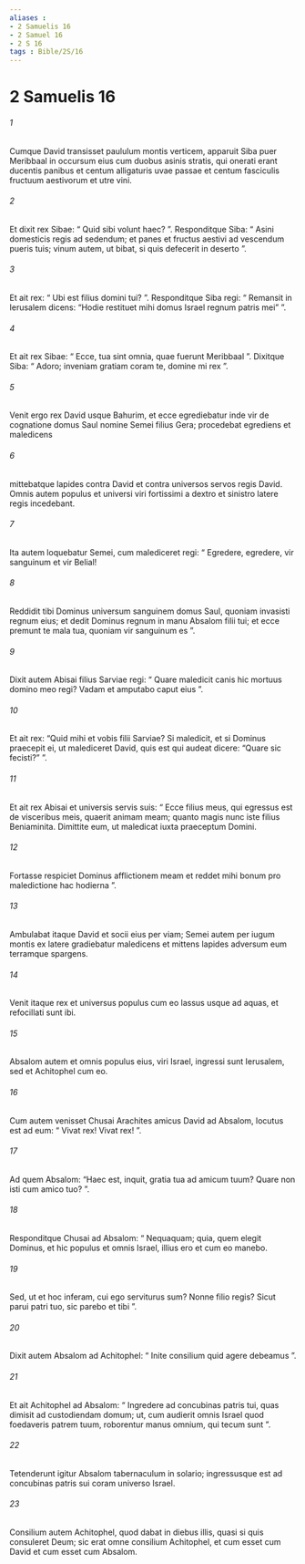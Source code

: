 ```yaml
---
aliases : 
- 2 Samuelis 16
- 2 Samuel 16
- 2 S 16
tags : Bible/2S/16
---
```


# 2 Samuelis 16

###### 1
Cumque David transisset paululum montis verticem, apparuit Siba puer Meribbaal in occursum eius cum duobus asinis stratis, qui onerati erant ducentis panibus et centum alligaturis uvae passae et centum fasciculis fructuum aestivorum et utre vini. 
###### 2
Et dixit rex Sibae: “ Quid sibi volunt haec? ”. Responditque Siba: “ Asini domesticis regis ad sedendum; et panes et fructus aestivi ad vescendum pueris tuis; vinum autem, ut bibat, si quis defecerit in deserto ”. 
###### 3
Et ait rex: “ Ubi est filius domini tui? ”. Responditque Siba regi: “ Remansit in Ierusalem dicens: “Hodie restituet mihi domus Israel regnum patris mei” ”. 
###### 4
Et ait rex Sibae: “ Ecce, tua sint omnia, quae fuerunt Meribbaal ”. Dixitque Siba: “ Adoro; inveniam gratiam coram te, domine mi rex ”. 
###### 5
Venit ergo rex David usque Bahurim, et ecce egrediebatur inde vir de cognatione domus Saul nomine Semei filius Gera; procedebat egrediens et maledicens 
###### 6
mittebatque lapides contra David et contra universos servos regis David. Omnis autem populus et universi viri fortissimi a dextro et sinistro latere regis incedebant. 
###### 7
Ita autem loquebatur Semei, cum malediceret regi: “ Egredere, egredere, vir sanguinum et vir Belial! 
###### 8
Reddidit tibi Dominus universum sanguinem domus Saul, quoniam invasisti regnum eius; et dedit Dominus regnum in manu Absalom filii tui; et ecce premunt te mala tua, quoniam vir sanguinum es ”. 
###### 9
Dixit autem Abisai filius Sarviae regi: “ Quare maledicit canis hic mortuus domino meo regi? Vadam et amputabo caput eius ”. 
###### 10
Et ait rex: “Quid mihi et vobis filii Sarviae? Si maledicit, et si Dominus praecepit ei, ut malediceret David, quis est qui audeat dicere: “Quare sic fecisti?” ”. 
###### 11
Et ait rex Abisai et universis servis suis: “ Ecce filius meus, qui egressus est de visceribus meis, quaerit animam meam; quanto magis nunc iste filius Beniaminita. Dimittite eum, ut maledicat iuxta praeceptum Domini. 
###### 12
Fortasse respiciet Dominus afflictionem meam et reddet mihi bonum pro maledictione hac hodierna ”. 
###### 13
Ambulabat itaque David et socii eius per viam; Semei autem per iugum montis ex latere gradiebatur maledicens et mittens lapides adversum eum terramque spargens. 
###### 14
Venit itaque rex et universus populus cum eo lassus usque ad aquas, et refocillati sunt ibi. 
###### 15
Absalom autem et omnis populus eius, viri Israel, ingressi sunt Ierusalem, sed et Achitophel cum eo. 
###### 16
Cum autem venisset Chusai Arachites amicus David ad Absalom, locutus est ad eum: “ Vivat rex! Vivat rex! ”. 
###### 17
Ad quem Absalom: “Haec est, inquit, gratia tua ad amicum tuum? Quare non isti cum amico tuo? ”. 
###### 18
Responditque Chusai ad Absalom: “ Nequaquam; quia, quem elegit Dominus, et hic populus et omnis Israel, illius ero et cum eo manebo. 
###### 19
Sed, ut et hoc inferam, cui ego serviturus sum? Nonne filio regis? Sicut parui patri tuo, sic parebo et tibi ”.
###### 20
Dixit autem Absalom ad Achitophel: “ Inite consilium quid agere debeamus ”. 
###### 21
Et ait Achitophel ad Absalom: “ Ingredere ad concubinas patris tui, quas dimisit ad custodiendam domum; ut, cum audierit omnis Israel quod foedaveris patrem tuum, roborentur manus omnium, qui tecum sunt ”. 
###### 22
Tetenderunt igitur Absalom tabernaculum in solario; ingressusque est ad concubinas patris sui coram universo Israel. 
###### 23
Consilium autem Achitophel, quod dabat in diebus illis, quasi si quis consuleret Deum; sic erat omne consilium Achitophel, et cum esset cum David et cum esset cum Absalom.

